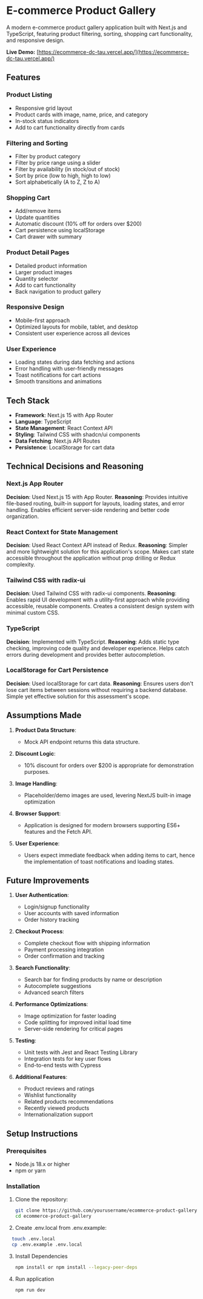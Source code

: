 # E-commerce Product Gallery

A modern e-commerce product gallery application built with Next.js and TypeScript, featuring product filtering, sorting, shopping cart functionality, and responsive design.

**Live Demo:** [https://ecommerce-dc-tau.vercel.app/](https://ecommerce-dc-tau.vercel.app/)


## Features

### Product Listing
- Responsive grid layout
- Product cards with image, name, price, and category
- In-stock status indicators
- Add to cart functionality directly from cards

### Filtering and Sorting
- Filter by product category
- Filter by price range using a slider
- Filter by availability (in stock/out of stock)
- Sort by price (low to high, high to low)
- Sort alphabetically (A to Z, Z to A)

### Shopping Cart
- Add/remove items
- Update quantities
- Automatic discount (10% off for orders over $200)
- Cart persistence using localStorage
- Cart drawer with summary

### Product Detail Pages
- Detailed product information
- Larger product images
- Quantity selector
- Add to cart functionality
- Back navigation to product gallery

### Responsive Design
- Mobile-first approach
- Optimized layouts for mobile, tablet, and desktop
- Consistent user experience across all devices

### User Experience
- Loading states during data fetching and actions
- Error handling with user-friendly messages
- Toast notifications for cart actions
- Smooth transitions and animations

## Tech Stack

- **Framework**: Next.js 15 with App Router
- **Language**: TypeScript
- **State Management**: React Context API
- **Styling**: Tailwind CSS with shadcn/ui components
- **Data Fetching**: Next.js API Routes
- **Persistence**: LocalStorage for cart data


## Technical Decisions and Reasoning

### Next.js App Router
**Decision**: Used Next.js 15 with App Router.
**Reasoning**: Provides intuitive file-based routing, built-in support for layouts, loading states, and error handling. Enables efficient server-side rendering and better code organization.

### React Context for State Management
**Decision**: Used React Context API instead of Redux.
**Reasoning**: Simpler and more lightweight solution for this application's scope. Makes cart state accessible throughout the application without prop drilling or Redux complexity.

### Tailwind CSS with radix-ui
**Decision**: Used Tailwind CSS with radix-ui components.
**Reasoning**: Enables rapid UI development with a utility-first approach while providing accessible, reusable components. Creates a consistent design system with minimal custom CSS.

### TypeScript
**Decision**: Implemented with TypeScript.
**Reasoning**: Adds static type checking, improving code quality and developer experience. Helps catch errors during development and provides better autocompletion.

### LocalStorage for Cart Persistence
**Decision**: Used localStorage for cart data.
**Reasoning**: Ensures users don't lose cart items between sessions without requiring a backend database. Simple yet effective solution for this assessment's scope.

## Assumptions Made

1. **Product Data Structure**: 
   - Mock API endpoint returns this data structure.

2. **Discount Logic**: 
   - 10% discount for orders over $200 is appropriate for demonstration purposes.

3. **Image Handling**: 
   - Placeholder/demo images are used, levering NextJS built-in image optimization

4. **Browser Support**: 
   - Application is designed for modern browsers supporting ES6+ features and the Fetch API.

5. **User Experience**: 
   - Users expect immediate feedback when adding items to cart, hence the implementation of toast notifications and loading states.

## Future Improvements

1. **User Authentication**: 
   - Login/signup functionality
   - User accounts with saved information
   - Order history tracking

2. **Checkout Process**: 
   - Complete checkout flow with shipping information
   - Payment processing integration
   - Order confirmation and tracking

3. **Search Functionality**: 
   - Search bar for finding products by name or description
   - Autocomplete suggestions
   - Advanced search filters

4. **Performance Optimizations**: 
   - Image optimization for faster loading
   - Code splitting for improved initial load time
   - Server-side rendering for critical pages

5. **Testing**: 
   - Unit tests with Jest and React Testing Library
   - Integration tests for key user flows
   - End-to-end tests with Cypress

6. **Additional Features**: 
   - Product reviews and ratings
   - Wishlist functionality
   - Related products recommendations
   - Recently viewed products
   - Internationalization support


## Setup Instructions

### Prerequisites
- Node.js 18.x or higher
- npm or yarn

### Installation

1. Clone the repository:
   ```bash
   git clone https://github.com/yourusername/ecommerce-product-gallery.git
   cd ecommerce-product-gallery

2. Create .env.local from .env.example:

```bash
  touch .env.local
  cp .env.example .env.local


   ```
3. Install Dependencies 
   ```bash
   npm install or npm install --legacy-peer-deps
   ``` 

4. Run application 
   ```bash
   npm run dev
   ```